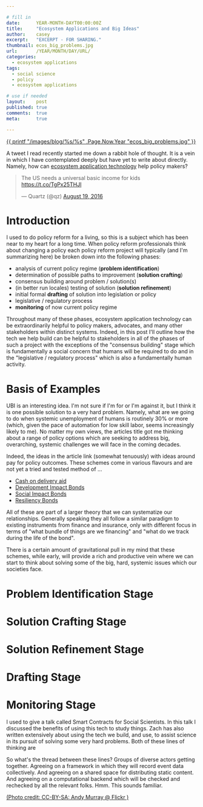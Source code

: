 ```yaml
---

# fill in
date:      YEAR-MONTH-DAYT00:00:00Z
title:     "Ecosystem Applications and Big Ideas"
author:    casey
excerpt:   "EXCERPT - FOR SHARING."
thumbnail: ecos_big_problems.jpg
url:       /YEAR/MONTH/DAY/URL/
categories:
  - ecosystem applications
tags:
  - social science
  - policy
  - ecosystem applications

# use if needed
layout:    post
published: true
comments:  true
meta:      true

---
```


[{{ printf "/images/blog/%s/%s" .Page.Now.Year "ecos_big_problems.jpg" }}](https://www.flickr.com/photos/andybadger/8393597176/)

A tweet I read recently started me down a rabbit hole of thought. It is a vein in which I have contemplated deeply but have yet to write about directly. Namely, how can [ecosystem application technology](https://db.erisindustries.com/eris/2016/06/05/ecosystem-applications/) help policy makers?

<blockquote class="twitter-tweet" data-lang="en"><p lang="en" dir="ltr">The US needs a universal basic income for kids <a href="https://t.co/TgPx25THJl">https://t.co/TgPx25THJl</a></p>&mdash; Quartz (@qz) <a href="https://twitter.com/qz/status/766665861688090624">August 19, 2016</a></blockquote>
<script async src="//platform.twitter.com/widgets.js" charset="utf-8"></script>

# Introduction

I used to do policy reform for a living, so this is a subject which has been near to my heart for a long time. When policy reform professionals think about changing a policy each policy reform project will typically (and I'm summarizing here) be broken down into the following phases:

* analysis of current policy regime (**problem identification**)
* determination of possible paths to improvement (**solution crafting**)
* consensus building around problem / solution(s)
* (in better run locales) testing of solution (**solution refinement**)
* initial formal **drafting** of solution into legislation or policy
* legislative / regulatory process
* **monitoring** of now current policy regime

Throughout many of these phases, ecosystem application technology can be extraordinarily helpful to policy makers, advocates, and many other stakeholders within distinct systems. Indeed, in this post I'll outline how the tech we help build can be helpful to stakeholders in all of the phases of such a project with the exceptions of the "consensus building" stage which is fundamentally a social concern that humans will be required to do and in the "legislative / regulatory process" which is also a fundamentally human activity.

# Basis of Examples

UBI is an interesting idea. I'm not sure if I'm for or I'm against it, but I think it is one possible solution to a very hard problem. Namely, what are we going to do when systemic unemployment of humans is routinely 30% or more (which, given the pace of automation for low skill labor, seems increasingly likely to me). No matter my own views, the articles title got me thinking about a range of policy options which are seeking to address big, overarching, systemic challenges we will face in the coming decades.

Indeed, the ideas in the article link (somewhat tenuously) with ideas around pay for policy outcomes. These schemes come in various flavours and are not yet a tried and tested method of ...

* [Cash on delivery aid](http://www.cgdev.org/initiative/cash-delivery-aid)
* [Development Impact Bonds](http://www.worldbank.org/en/news/feature/2015/12/21/results-focused-impact-bonds-can-improve-development-outcomes-by-involving-the-private-sector)
* [Social Impact Bonds](http://www.rand.org/randeurope/research/projects/social-impact-bonds.html)
* [Resiliency Bonds](http://www.canadianunderwriter.ca/insurance/how-transitioning-from-cat-bonds-to-resilience-bonds-can-reduce-insurance-costs-1003934087/)

All of these are part of a larger theory that we can systematize our relationships. Generally speaking they all follow a similar paradigm to existing instruments from finance and insurance, only with different focus in terms of "what bundle of things are we financing" and "what do we track during the life of the bond".

There is a certain amount of gravitational pull in my mind that these schemes, while early, will provide a rich and productive vein where we can start to think about solving some of the big, hard, systemic issues which our societies face.

# Problem Identification Stage



# Solution Crafting Stage

# Solution Refinement Stage

# Drafting Stage

# Monitoring Stage

I used to give a talk called Smart Contracts for Social Scientists. In this talk I discussed the benefits of using this tech to study things. Zach has also written extensively about using the tech we build, and use, to assist science in its pursuit of solving some very hard problems. Both of these lines of thinking are

So what's the thread between these lines? Groups of diverse actors getting together. Agreeing on a framework in which they will record event data collectively. And agreeing on a shared space for distributing static content. And agreeing on a computational backend which will be checked and rechecked by all the relevant folks. Hmm. This sounds familiar.

[(Photo credit: CC-BY-SA: Andy Murray @ Flickr )](https://www.flickr.com/photos/andybadger/)
